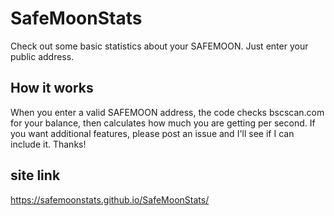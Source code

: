 # SafeMoonStats
Check out some basic statistics about your SAFEMOON. Just enter your public address.

## How it works
When you enter a valid SAFEMOON address, the code checks bscscan.com for your balance, then calculates how much you are getting per second.
If you want additional features, please post an issue and I'll see if I can include it.
Thanks!

## site link

https://safemoonstats.github.io/SafeMoonStats/

